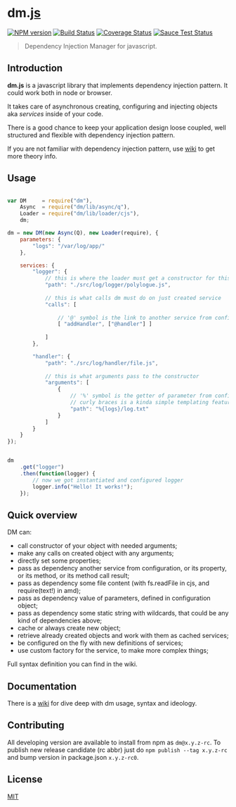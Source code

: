# dm.[js](https://developer.mozilla.org/en/docs/JavaScript)

[![NPM version](https://badge.fury.io/js/dm.svg)](http://badge.fury.io/js/dm)
[![Build Status](https://travis-ci.org/gobwas/dm.js.svg?branch=0.3.0)](https://travis-ci.org/gobwas/dm.js)
[![Coverage Status](https://coveralls.io/repos/gobwas/dm.js/badge.svg?branch=0.3.0)](https://coveralls.io/r/gobwas/dm.js)
[![Sauce Test Status](https://saucelabs.com/buildstatus/gobwas)](https://saucelabs.com/u/gobwas)

> Dependency Injection Manager for javascript.

## Introduction

**dm.js** is a javascript library that implements dependency injection pattern. It could work both in node or browser.

It takes care of asynchronous creating, configuring and injecting objects aka *services* inside of your code.

There is a good chance to keep your application design loose coupled, well structured and flexible with dependency injection pattern.

If you are not familiar with dependency injection pattern, use [wiki](https://github.com/gobwas/dm.js/wiki) to get more theory info.

## Usage

```js

var DM     = require("dm"),
    Async  = require("dm/lib/async/q"),
    Loader = require("dm/lib/loader/cjs"),
    dm;

dm = new DM(new Async(Q), new Loader(require), {
    parameters: {
        "logs": "/var/log/app/"
    },

    services: {
        "logger": {
            // this is where the loader must get a constructor for this service
            "path": "./src/log/logger/polylogue.js",
            
            // this is what calls dm must do on just created service
            "calls": [
            
                // '@' symbol is the link to another service from config
                [ "addHandler", ["@handler"] ]
                
            ]
        },

        "handler": {
            "path": "./src/log/handler/file.js",
            
            // this is what arguments pass to the constructor
            "arguments": [
                {
                    // '%' symbol is the getter of parameter from config (defined above)
                    // curly braces is a kinda simple templating feature (works with '@', '#' and '%')
                    "path": "%{logs}/log.txt"
                }
            ]
        }
    }
});


dm
    .get("logger")
    .then(function(logger) {
        // now we got instantiated and configured logger
        logger.info("Hello! It works!");
    });

```

## Quick overview

DM can:

+ call constructor of your object with needed arguments;
+ make any calls on created object with any arguments;
+ directly set some properties;
+ pass as dependency another service from configuration, or its property, or its method, or its method call result;
+ pass as dependency some file content (with fs.readFile in cjs, and require(text!) in amd);
+ pass as dependency value of parameters, defined in configuration object;
+ pass as dependency some static string with wildcards, that could be any kind of dependencies above;
+ cache or always create new object;
+ retrieve already created objects and work with them as cached services;
+ be configured on the fly with new definitions of services;
+ use custom factory for the service, to make more complex things;

Full syntax definition you can find in the wiki.

## Documentation

There is a [wiki](https://github.com/gobwas/dm.js/wiki) for dive deep with dm usage, syntax and ideology.

## Contributing

All developing version are available to install from npm as `dm@x.y.z-rc`.
To publish new release candidate (rc abbr) just do `npm publish --tag x.y.z-rc` and bump version in package.json `x.y.z-rc0`.

## License

[MIT](LICENSE)
